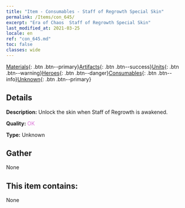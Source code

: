 ```yaml
---
title: "Item - Consumables - Staff of Regrowth Special Skin"
permalink: /Items/con_645/
excerpt: "Era of Chaos  Staff of Regrowth Special Skin"
last_modified_at: 2021-03-25
locale: en
ref: "con_645.md"
toc: false
classes: wide
---
```

 [Materials](/Items/){: .btn .btn--primary}[Artifacts](/Items/Artifacts/){: .btn .btn--success}[Units](/Items/Units/){: .btn .btn--warning}[Heroes](/Items/Heroes/){: .btn .btn--danger}[Consumables](/Items/Consumables/){: .btn .btn--info}[Unknown](/Items/Unknown/){: .btn .btn--primary}

## Details
 **Description:** Unlock the skin when Staff of Regrowth is awakened.

 **Quality:** <span style="color: #DA70D6">OK</span>

 **Type:** Unknown

## Gather

  None

## This item contains:

  None

